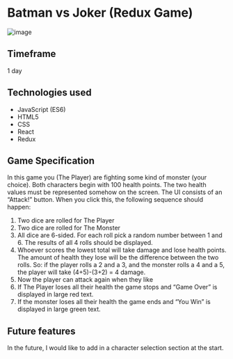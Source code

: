 # Batman vs Joker (Redux Game)

![image](https://user-images.githubusercontent.com/47919053/72225307-08518b00-357c-11ea-9be3-4826a1ed687d.png)

## Timeframe
1 day

## Technologies used

* JavaScript (ES6)
* HTML5
* CSS
* React
* Redux

## Game Specification
In this game you (The Player) are fighting some kind of monster (your choice). Both characters begin with 100
health points. The two health values must be represented somehow on the screen.
The UI consists of an “Attack!” button. When you click this, the following sequence should happen:
1. Two dice are rolled for The Player
2. Two dice are rolled for The Monster
3. All dice are 6-sided. For each roll pick a random number between 1 and 6. The results of all 4 rolls should
be displayed.
4. Whoever scores the lowest total will take damage and lose health points. The amount of health they
lose will be the difference between the two rolls. So: if the player rolls a 2 and a 3, and the monster rolls
a 4 and a 5, the player will take (4+5)-(3+2) = 4 damage.
4. Now the player can attack again when they like
5. If The Player loses all their health the game stops and “Game Over” is displayed in large red text.
6. If the monster loses all their health the game ends and “You Win” is displayed in large green text.

## Future features

In the future, I would like to add in a character selection section at the start. 
